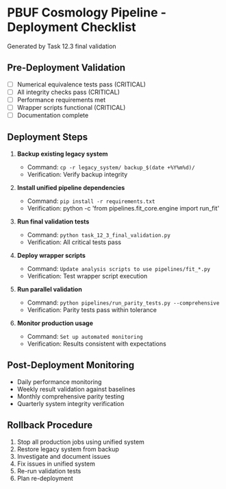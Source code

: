 # PBUF Cosmology Pipeline - Deployment Checklist

Generated by Task 12.3 final validation

## Pre-Deployment Validation

- [ ] Numerical equivalence tests pass (CRITICAL)
- [ ] All integrity checks pass (CRITICAL)
- [ ] Performance requirements met
- [ ] Wrapper scripts functional (CRITICAL)
- [ ] Documentation complete

## Deployment Steps

1. **Backup existing legacy system**
   - Command: `cp -r legacy_system/ backup_$(date +%Y%m%d)/`
   - Verification: Verify backup integrity

2. **Install unified pipeline dependencies**
   - Command: `pip install -r requirements.txt`
   - Verification: python -c 'from pipelines.fit_core.engine import run_fit'

3. **Run final validation tests**
   - Command: `python task_12_3_final_validation.py`
   - Verification: All critical tests pass

4. **Deploy wrapper scripts**
   - Command: `Update analysis scripts to use pipelines/fit_*.py`
   - Verification: Test wrapper script execution

5. **Run parallel validation**
   - Command: `python pipelines/run_parity_tests.py --comprehensive`
   - Verification: Parity tests pass within tolerance

6. **Monitor production usage**
   - Command: `Set up automated monitoring`
   - Verification: Results consistent with expectations

## Post-Deployment Monitoring

- Daily performance monitoring
- Weekly result validation against baselines
- Monthly comprehensive parity testing
- Quarterly system integrity verification

## Rollback Procedure

1. Stop all production jobs using unified system
2. Restore legacy system from backup
3. Investigate and document issues
4. Fix issues in unified system
5. Re-run validation tests
6. Plan re-deployment
